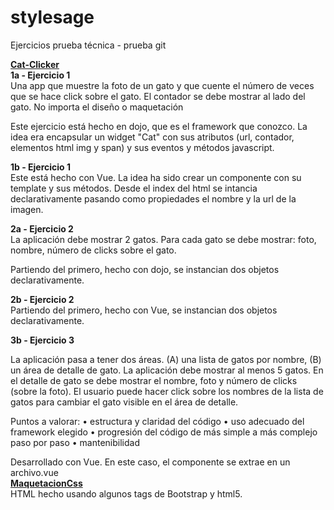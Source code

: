 # stylesage
Ejercicios prueba técnica - prueba git

<b><u>Cat-Clicker</u></b></br>
<b>1a - Ejercicio 1</b></br>
Una	app	que	muestre	la	foto	de	un	gato	y	que	cuente	el	número	de	veces	que	se	hace click	sobre	el	gato.	El	contador	se	debe mostrar	al	lado	del	gato. No	importa	el	diseño	o	maquetación</br>

Este ejercicio está hecho en dojo, que es el framework que conozco. La idea era encapsular un widget "Cat" con sus atributos (url, contador, elementos html img y span) y sus eventos y métodos javascript.</br>

<b>1b - Ejercicio 1</b></br>
Este está hecho con Vue. La idea ha sido crear un componente con su template y sus métodos. Desde el index del html se intancia declarativamente pasando como propiedades el nombre y la url de la imagen.</br>

<b>2a - Ejercicio 2</b></br>
La	aplicación	debe	mostrar	2	gatos.	Para	cada	gato	se	debe	mostrar:	foto,	nombre,	número	de	clicks	sobre	el	gato.	</br>
	
Partiendo del primero, hecho con dojo, se instancian dos objetos declarativamente.</br>

<b>2b - Ejercicio 2</b></br>
Partiendo del primero, hecho con Vue, se instancian dos objetos declarativamente.</br>

<b>3b - Ejercicio 3</b></br>

La	aplicación	pasa	a	tener	dos	áreas.	(A)	una	lista	de	gatos	por	nombre,	(B)	un	área	de	detalle	de	gato.	La	aplicación	debe	mostrar	al	menos	5	gatos.	En	el	detalle	de	gato	se	debe	mostrar	el	nombre,	foto	y	número	de	clicks	(sobre	la	foto).	El	usuario	puede	hacer	click	sobre	los	nombres	de	la	lista	de	gatos	para	cambiar	el	gato	visible	en	el	área	de	detalle.</br>	
	
Puntos	a	valorar:	• estructura	y	claridad	del	código	• uso	adecuado	del	framework	elegido	• progresión	del	código	de	más	simple	a	más	complejo	paso	por	paso	• mantenibilidad</br>	

Desarrollado con Vue. En este caso, el componente se extrae en un archivo.vue 
</br>
<b><u>MaquetacionCss</u></b></br>
HTML hecho usando algunos tags de Bootstrap y html5.</br>
